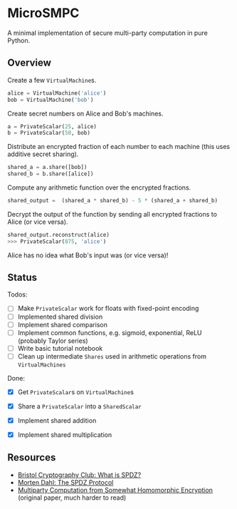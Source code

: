 # MicroSMPC

A minimal implementation of secure multi-party computation in pure Python.

## Overview

Create a few `VirtualMachine`s.

```python
alice = VirtualMachine('alice')
bob = VirtualMachine('bob')
```

Create secret numbers on Alice and Bob's machines.

```python
a = PrivateScalar(25, alice)
b = PrivateScalar(50, bob)
```

Distribute an encrypted fraction of each number to each machine (this uses additive secret sharing).

```python
shared_a = a.share([bob])
shared_b = b.share([alice])
```

Compute any arithmetic function over the encrypted fractions.

```python
shared_output =  (shared_a * shared_b) - 5 * (shared_a + shared_b)
```

Decrypt the output of the function by sending all encrypted fractions to Alice (or vice versa).

```python
shared_output.reconstruct(alice)
>>> PrivateScalar(875, 'alice')
```

Alice has no idea what Bob's input was (or vice versa)!

## Status

Todos:
- [ ] Make `PrivateScalar` work for floats with fixed-point encoding
- [ ] Implemented shared division
- [ ] Implement shared comparison
- [ ] Implement common functions, e.g. sigmoid, exponential, ReLU (probably Taylor series)
- [ ] Write basic tutorial notebook
- [ ] Clean up intermediate `Shares` used in arithmetic operations from `VirtualMachines`

Done:
- [x] Get `PrivateScalar`s on `VirtualMachine`s
- [x] Share a `PrivateScalar` into a `SharedScalar`
- [x] Implement shared addition
- [x] Implement shared multiplication


## Resources

- [Bristol Cryptography Club: What is SPDZ?](https://bristolcrypto.blogspot.com/2016/10/what-is-spdz-part-2-circuit-evaluation.html)
- [Morten Dahl: The SPDZ Protocol](https://mortendahl.github.io/2017/09/03/the-spdz-protocol-part1/)
- [Multiparty Computation from Somewhat Homomorphic Encryption](https://eprint.iacr.org/2011/535.pdf) (original paper, much harder to read)
